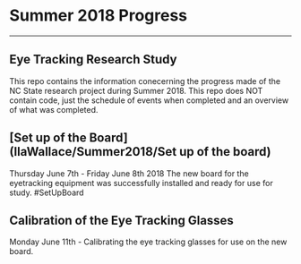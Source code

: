 # Summer 2018 Progress
***************************
Eye Tracking Research Study
---------------------------
This repo contains the information conecerning the progress made of the NC State research project during Summer 2018. This repo does NOT contain code, just the schedule of events when completed and an overview of what was completed. 

  [Set up of the Board](IlaWallace/Summer2018/Set up of the board)
  -------------------
  Thursday June 7th - Friday June 8th 2018
  The new board for the eyetracking equipment was successfully installed and ready for use for study.
  #SetUpBoard
  

  Calibration of the Eye Tracking Glasses
  ---------------------------------------
  Monday June 11th -
  Calibrating the eye tracking glasses for use on the new board. 

